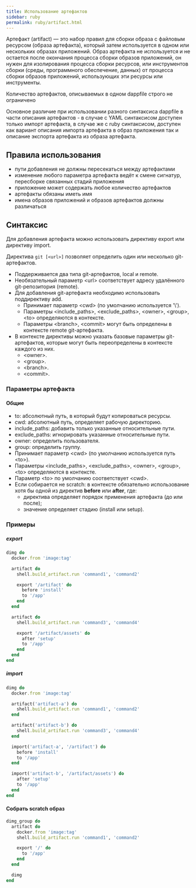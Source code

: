 ```yaml
---
title: Использование артефактов
sidebar: ruby
permalink: ruby/artifact.html
---
```


Артефакт (artifact) — это набор правил для сборки образа с файловым ресурсом (образа артефакта), который затем используется в одном или нескольких образах приложений. Образ артефакта не используется и не остается после окончания процесса сборки образов приложений, он нужен для изолирования процесса сборки ресурсов, или инструментов сборки (среды, программного обеспечение, данных) от процесса сборки образов приложений, использующих эти ресурсы или инструменты.

Количество артефактов, описываемых в одном dappfile строго не ограничено

Основное различие при использовании разного синтаксиса dappfile в части описания артефактов - в случае с YAML синтаксисом доступен только импорт артефакта, в случае же с ruby синтаксисом, доступен как вариант описания импорта артефакта в образ приложения так и описание экспорта артефакта из образа артефакта.

## Правила использования

* пути добавления не должны пересекаться между артефактами
* изменение любого параметра артефакта ведёт к смене сигнатур, пересборке связанных стадий приложения
* приложение может содержать любое количество артефактов
* артефакты обязаны иметь имя
* имена образов приложений и образов артефактов должны различаться

## Синтаксис

Для добавления артефакта можно использовать директиву export или директиву import.

Директива `git [<url>]` позволяет определить один или несколько git-артефактов.

* Поддерживается два типа git-артефактов, local и remote.
* Необязательный параметр \<url\> соответствует адресу удалённого git-репозитория (remote).
* Для добавления git-артефакта необходимо использовать поддирективу add.
  * Принимает параметр \<cwd\> (по умолчанию используется '\\').
  * Параметры \<include_paths\>, \<exclude_paths\>, \<owner\>, \<group\>, \<to\> определяются в контексте.
  * Параметры \<branch\>, \<commit\> могут быть определены в контексте remote git-артефакта.
* В контексте директивы можно указать базовые параметры git-артефактов, которые могут быть переопределены в контексте каждого из них.
  * \<owner\>.
  * \<group\>.
  * \<branch\>.
  * \<commit\>.

### Параметры артефакта

#### Общие
* to: абсолютный путь, в который будут копироваться ресурсы.
* cwd: абсолютный путь, определяет рабочую директорию.
* include_paths: добавить только указанные относительные пути.
* exclude_paths: игнорировать указанные относительные пути.
* owner: определить пользователя.
* group: определить группу.
* Принимает параметр \<cwd\> (по умолчанию используется путь \<to\>).
* Параметры \<include_paths\>, \<exclude_paths\>, \<owner\>, \<group\>, \<to\> определяются в контексте.
* Параметр \<to\> по умолчанию соответствует \<cwd\>.
* Если собирается не scratch: в контексте обязательно использование хотя бы одной из директив **before** или **after**, где:
    * директива определяет порядок применения артефакта (до или после);
    * значение определяет стадию (install или setup).

### Примеры

##### export
```ruby
dimg do
  docker.from 'image:tag'

  artifact do
    shell.build_artifact.run 'command1', 'command2'

    export '/artifact' do
      before 'install'
      to '/app'
    end
  end

  artifact do
    shell.build_artifact.run 'command3', 'command4'

    export '/artifact/assets' do
      after 'setup'
      to '/app'
    end
  end
end
```

##### import
```ruby
dimg do
  docker.from 'image:tag'

  artifact('artifact-a') do
    shell.build_artifact.run 'command1', 'command2'
  end

  artifact('artifact-b') do
    shell.build_artifact.run 'command3', 'command4'
  end

  import('artifact-a', '/artifact') do
    before 'install'
    to '/app'
  end

  import('artifact-b', '/artifact/assets') do
    after 'setup'
    to '/app'
  end
end
```

#### Собрать scratch образ
```ruby
dimg_group do
  artifact do
    docker.from 'image:tag'
    shell.build_artifact.run 'command1', 'command2'

    export '/' do
      to '/app'
    end
  end

  dimg
end
```
